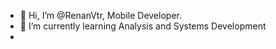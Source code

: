 - 👋 Hi, I’m @RenanVtr, Mobile Developer.
- 🌱 I’m currently learning Analysis and Systems Development
- 

<!---
RenanVtr/RenanVtr is a ✨ special ✨ repository because its `README.md` (this file) appears on your GitHub profile.
You can click the Preview link to take a look at your changes.
--->

